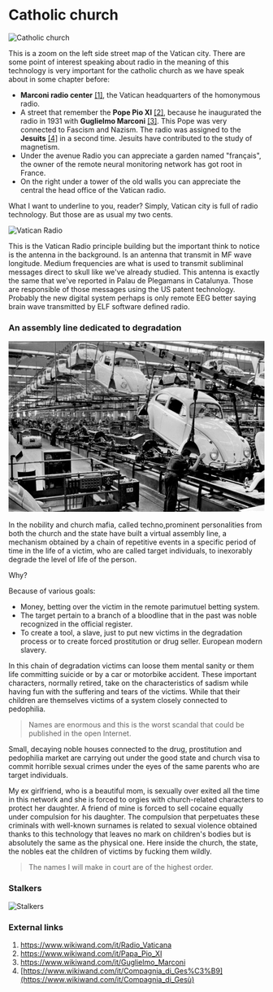 # Catholic church

![Catholic church](http://telecomlobby.com/Images/vatican.jpg)

This is a zoom on the left side street map of the Vatican city. There are some point of interest speaking about radio in the meaning of this technology is very important for the catholic church as we have speak about in some chapter before:

- **Marconi radio center** [[1]](https://www.wikiwand.com/it/Radio_Vaticana), the Vatican headquarters of the homonymous radio.
- A street that remember the **Pope Pio XI** [[2]](https://www.wikiwand.com/it/Papa_Pio_XI), because he inaugurated the radio in 1931 with **Guglielmo Marconi** [[3]](https://www.wikiwand.com/it/Guglielmo_Marconi). This Pope was very connected to Fascism and Nazism. The radio was assigned to the **Jesuits** [[4]](https://www.wikiwand.com/it/Compagnia_di_Ges%C3%B9) in a second time. Jesuits have contributed to the study of magnetism.
- Under the avenue Radio you can appreciate a garden named "français", the owner of the remote neural monitoring network has got root in France.
- On the right under a tower of the old walls you can appreciate the central the head office of the Vatican radio.

What I want to underline to you, reader? Simply, Vatican city is full of radio technology. But those are as usual my two cents.

![Vatican Radio](http://telecomlobby.com/Images/Vatican-radio.jpg)

This is the Vatican Radio principle building but the important think to notice is the antenna in the background. Is an antenna that transmit in MF wave longitude. Medium frequencies are what is used to transmit subliminal messages direct to skull like we've already studied. This antenna is exactly the same that we've reported in Palau de Plegamans in Catalunya. Those are responsible of those messages using the US patent technology. Probably the new digital system perhaps is only remote EEG better saying brain wave transmitted by ELF software defined radio. 

### An assembly line dedicated to degradation

![Degradation](../../Images/11294340-3x2-940x627.jpg)

In the nobility and church mafia, called techno,prominent personalities from both the church and the state have built a virtual assembly line, a mechanism obtained by a chain of repetitive events in a specific period of time in the life of a victim, who are called target individuals, to inexorably degrade the level of life of the person.

Why?

Because of various goals:

-  Money, betting over the victim in the remote parimutuel betting system.
- The target pertain to a branch of a bloodline that in the past was noble recognized in the official register.
- To create a tool, a slave, just to put new victims in the degradation process or to create forced prostitution or drug seller. European modern slavery.

In this chain of degradation victims can loose them mental sanity or them life committing suicide or by a car or motorbike accident. These important characters, normally retired, take on the characteristics of sadism while having fun with the suffering and tears of the victims. While that their children are themselves victims of a system closely connected to pedophilia. 

> Names are enormous and this is the worst scandal that could be published in the open Internet. 

Small, decaying noble houses connected to the drug, prostitution and pedophilia market are carrying out under the good state and church visa to commit horrible sexual crimes under the eyes of the same parents who are target individuals.

My ex girlfriend, who is a beautiful mom, is sexually over exited all the time in this network and she is forced to orgies with church-related characters to protect her daughter. A friend of mine is forced to sell cocaine equally under compulsion for his daughter. The compulsion that perpetuates these criminals with well-known surnames is related to sexual violence obtained thanks to this technology that leaves no mark on children's bodies but is absolutely the same as the physical one. Here inside the church, the state, the nobles eat the children of victims by fucking them wildly. 

> The names I will make in court are of the highest order.



### Stalkers

![Stalkers](http://telecomlobby.com/Images/unnamed.jpg)

### External links

1. https://www.wikiwand.com/it/Radio_Vaticana
2. https://www.wikiwand.com/it/Papa_Pio_XI
3. https://www.wikiwand.com/it/Guglielmo_Marconi
4. [https://www.wikiwand.com/it/Compagnia_di_Ges%C3%B9](https://www.wikiwand.com/it/Compagnia_di_Gesù)